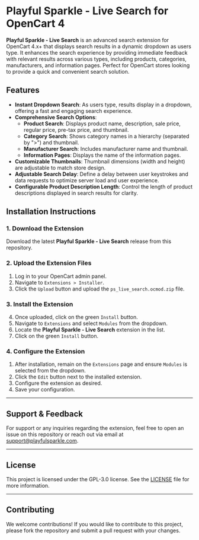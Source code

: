 # Playful Sparkle - Live Search for OpenCart 4

**Playful Sparkle - Live Search** is an advanced search extension for OpenCart 4.x+ that displays search results in a dynamic dropdown as users type. It enhances the search experience by providing immediate feedback with relevant results across various types, including products, categories, manufacturers, and information pages. Perfect for OpenCart stores looking to provide a quick and convenient search solution.

## Features

- **Instant Dropdown Search**: As users type, results display in a dropdown, offering a fast and engaging search experience.
- **Comprehensive Search Options**:
  - **Product Search**: Displays product name, description, sale price, regular price, pre-tax price, and thumbnail.
  - **Category Search**: Shows category names in a hierarchy (separated by ">") and thumbnail.
  - **Manufacturer Search**: Includes manufacturer name and thumbnail.
  - **Information Pages**: Displays the name of the information pages.
- **Customizable Thumbnails**: Thumbnail dimensions (width and height) are adjustable to match store design.
- **Adjustable Search Delay**: Define a delay between user keystrokes and data requests to optimize server load and user experience.
- **Configurable Product Description Length**: Control the length of product descriptions displayed in search results for clarity.

## Installation Instructions

### 1. Download the Extension
Download the latest **Playful Sparkle - Live Search** release from this repository.

### 2. Upload the Extension Files
1. Log in to your OpenCart admin panel.
2. Navigate to `Extensions > Installer`.
3. Click the `Upload` button and upload the `ps_live_search.ocmod.zip` file.

### 3. Install the Extension
4. Once uploaded, click on the green `Install` button.
5. Navigate to `Extensions` and select `Modules` from the dropdown.
6. Locate the **Playful Sparkle - Live Search** extension in the list.
7. Click on the green `Install` button.

### 4. Configure the Extension
1. After installation, remain on the `Extensions` page and ensure `Modules` is selected from the dropdown.
2. Click the `Edit` button next to the installed extension.
4. Configure the extension as desired.
5. Save your configuration.

---

## Support & Feedback

For support or any inquiries regarding the extension, feel free to open an issue on this repository or reach out via email at [support@playfulsparkle.com](mailto:support@playfulsparkle.com).

---

## License

This project is licensed under the GPL-3.0 license. See the [LICENSE](./LICENSE) file for more information.

---

## Contributing

We welcome contributions! If you would like to contribute to this project, please fork the repository and submit a pull request with your changes.
